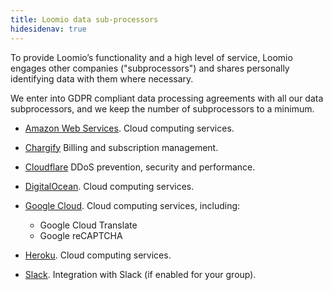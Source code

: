 ```yaml
---
title: Loomio data sub-processors
hidesidenav: true
---
```


To provide Loomio’s functionality and a high level of service, Loomio engages other companies ("subprocessors") and shares personally identifying data with them where necessary.

We enter into GDPR compliant data processing agreements with all our data subprocessors, and we keep the number of subprocessors to a minimum.


- [Amazon Web Services](https://aws.amazon.com/compliance/gdpr-center/). Cloud computing services.

- [Chargify](https://help.chargify.com/my-account/gdpr.html) Billing and subscription management.

- [Cloudflare](https://www.cloudflare.com/gdpr/introduction/) DDoS prevention, security and performance.

- [DigitalOcean](https://www.digitalocean.com/security/gdpr/). Cloud computing services.

- [Google Cloud](https://cloud.google.com/security/gdpr/). Cloud computing services, including:
  - Google Cloud Translate
  - Google reCAPTCHA

- [Heroku](https://www.heroku.com/compliance). Cloud computing services.

- [Slack](https://slack.com/gdpr). Integration with Slack (if enabled for your group).
